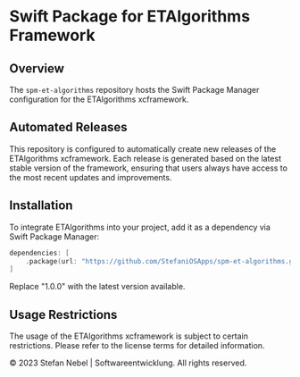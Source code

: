 # Swift Package for ETAlgorithms Framework

## Overview
The `spm-et-algorithms` repository hosts the Swift Package Manager configuration for the ETAlgorithms xcframework.

## Automated Releases
This repository is configured to automatically create new releases of the ETAlgorithms xcframework. Each release is generated based on the latest stable version of the framework, ensuring that users always have access to the most recent updates and improvements.

## Installation
To integrate ETAlgorithms into your project, add it as a dependency via Swift Package Manager:

```swift
dependencies: [
    .package(url: "https://github.com/StefaniOSApps/spm-et-algorithms.git", .upToNextMajor(from: "1.0.0"))
]
```

Replace "1.0.0" with the latest version available.

## Usage Restrictions
The usage of the ETAlgorithms xcframework is subject to certain restrictions. Please refer to the license terms for detailed information.

© 2023 Stefan Nebel | Softwareentwicklung. All rights reserved.
